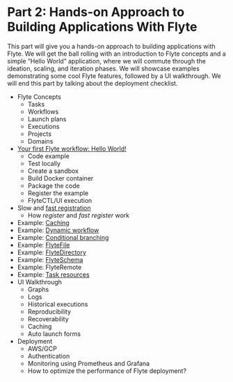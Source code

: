 # Part 2: Hands-on Approach to Building Applications With Flyte

This part will give you a hands-on approach to building applications with Flyte. We will get the ball rolling with an introduction to Flyte concepts and a simple “Hello World” application, where we will commute through the ideation, scaling, and iteration phases. We will showcase examples demonstrating some cool Flyte features, followed by a UI walkthrough. We will end this part by talking about the deployment checklist.

- Flyte Concepts
  - Tasks
  - Workflows
  - Launch plans
  - Executions
  - Projects
  - Domains
- [Your first Flyte workflow: Hello World!](./helloworld)
  - Code example
  - Test locally
  - Create a sandbox
  - Build Docker container
  - Package the code
  - Register the example
  - FlyteCTL/UI execution
- Slow and [fast registration](./helloworld/README.md#fast-registration)
  - How _register_ and _fast register_ work
- Example: [Caching](./examples/caching.py)
- Example: [Dynamic workflow](./examples/dynamic_workflow.py)
- Example: [Conditional branching](./examples/condition.py)
- Example: [FlyteFile](./examples/flytefile.py)
- Example: [FlyteDirectory](./examples/flytedirectory.py)
- Example: [FlyteSchema](./examples/flytedirectory.py)
- Example: FlyteRemote
- Example: [Task resources](./examples/task_resources.py)
- UI Walkthrough
  - Graphs
  - Logs
  - Historical executions
  - Reproducibility
  - Recoverability
  - Caching
  - Auto launch forms
- Deployment
  - AWS/GCP
  - Authentication
  - Monitoring using Prometheus and Grafana
  - How to optimize the performance of Flyte deployment?
